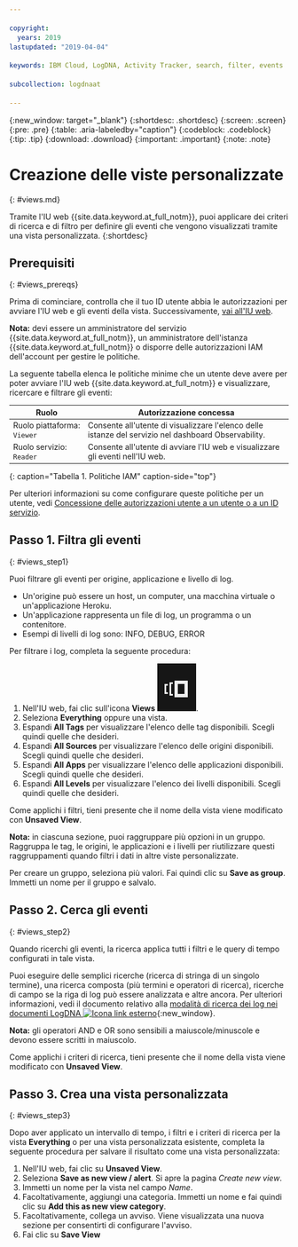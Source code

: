```yaml
---

copyright:
  years: 2019
lastupdated: "2019-04-04"

keywords: IBM Cloud, LogDNA, Activity Tracker, search, filter, events

subcollection: logdnaat

---
```


{:new_window: target="_blank"}
{:shortdesc: .shortdesc}
{:screen: .screen}
{:pre: .pre}
{:table: .aria-labeledby="caption"}
{:codeblock: .codeblock}
{:tip: .tip}
{:download: .download}
{:important: .important}
{:note: .note}


# Creazione delle viste personalizzate 
{: #views.md}

Tramite l'IU web {{site.data.keyword.at_full_notm}}, puoi applicare dei criteri di ricerca e di filtro per definire gli eventi che vengono visualizzati tramite una vista personalizzata.
{:shortdesc}


## Prerequisiti
{: #views_prereqs}

Prima di cominciare, controlla che il tuo ID utente abbia le autorizzazioni per avviare l'IU web e gli eventi della vista. Successivamente, [vai all'IU web](/docs/services/Activity-Tracker-with-LogDNA?topic=logdnaat-launch#launch).

**Nota:** devi essere un amministratore del servizio {{site.data.keyword.at_full_notm}}, un amministratore dell'istanza {{site.data.keyword.at_full_notm}} o disporre delle autorizzazioni IAM dell'account per gestire le politiche.

La seguente tabella elenca le politiche minime che un utente deve avere per poter avviare l'IU web {{site.data.keyword.at_full_notm}} e visualizzare, ricercare e filtrare gli eventi:

| Ruolo                      | Autorizzazione concessa            |
|---------------------------|-------------------------------|  
| Ruolo piattaforma: `Viewer`     | Consente all'utente di visualizzare l'elenco delle istanze del servizio nel dashboard Observability. |
| Ruolo servizio: `Reader`      | Consente all'utente di avviare l'IU web e visualizzare gli eventi nell'IU web.  |
{: caption="Tabella 1. Politiche IAM" caption-side="top"} 

Per ulteriori informazioni su come configurare queste politiche per un utente, vedi [Concessione delle autorizzazioni utente a un utente o a un ID servizio](/docs/services/Activity-Tracker-with-LogDNA?topic=logdnaat-iam_view_events#iam_view_events).



## Passo 1. Filtra gli eventi 
{: #views_step1}

Puoi filtrare gli eventi per origine, applicazione e livello di log.  

* Un'origine può essere un host, un computer, una macchina virtuale o un'applicazione Heroku. 
* Un'applicazione rappresenta un file di log, un programma o un contenitore. 
* Esempi di livelli di log sono: INFO, DEBUG, ERROR 

Per filtrare i log, completa la seguente procedura: 

1. Nell'IU web, fai clic sull'icona **Views** ![Icona Configuration](images/views.png "Icona Configuration").
2. Seleziona **Everything** oppure una vista.
3. Espandi **All Tags** per visualizzare l'elenco delle tag disponibili. Scegli quindi quelle che desideri. 
4. Espandi **All Sources** per visualizzare l'elenco delle origini disponibili. Scegli quindi quelle che desideri. 
5. Espandi **All Apps** per visualizzare l'elenco delle applicazioni disponibili. Scegli quindi quelle che desideri. 
6. Espandi **All Levels** per visualizzare l'elenco dei livelli disponibili. Scegli quindi quelle che desideri. 

Come applichi i filtri, tieni presente che il nome della vista viene modificato con **Unsaved View**.

**Nota:** in ciascuna sezione, puoi raggruppare più opzioni in un gruppo. Raggruppa le tag, le origini, le applicazioni e i livelli per riutilizzare questi raggruppamenti quando filtri i dati in altre viste personalizzate. 

Per creare un gruppo, seleziona più valori. Fai quindi clic su **Save as group**. Immetti un nome per il gruppo e salvalo. 


## Passo 2. Cerca gli eventi 
{: #views_step2}

Quando ricerchi gli eventi, la ricerca applica tutti i filtri e le query di tempo configurati in tale vista. 

Puoi eseguire delle semplici ricerche (ricerca di stringa di un singolo termine), una ricerca composta (più termini e operatori di ricerca), ricerche di campo se la riga di log può essere analizzata e altre ancora. Per ulteriori informazioni, vedi il documento relativo alla [modalità di ricerca dei log nei documenti LogDNA ![Icona link esterno](../../icons/launch-glyph.svg "Icona link esterno")](https://docs.logdna.com/docs/search){:new_window}. 

**Nota:** gli operatori AND e OR sono sensibili a maiuscole/minuscole e devono essere scritti in maiuscolo. 

Come applichi i criteri di ricerca, tieni presente che il nome della vista viene modificato con **Unsaved View**.



## Passo 3. Crea una vista personalizzata 
{: #views_step3}

Dopo aver applicato un intervallo di tempo, i filtri e i criteri di ricerca per la vista **Everything** o per una vista personalizzata esistente, completa la seguente procedura per salvare il risultato come una vista personalizzata:

1. Nell'IU web, fai clic su **Unsaved View**.
2. Seleziona **Save as new view / alert**. Si apre la pagina *Create new view*.
3. Immetti un nome per la vista nel campo *Name*. 
4. Facoltativamente, aggiungi una categoria. Immetti un nome e fai quindi clic su **Add this as new view category**. 
5. Facoltativamente, collega un avviso. Viene visualizzata una nuova sezione per consentirti di configurare l'avviso. 
6. Fai clic su **Save View**




